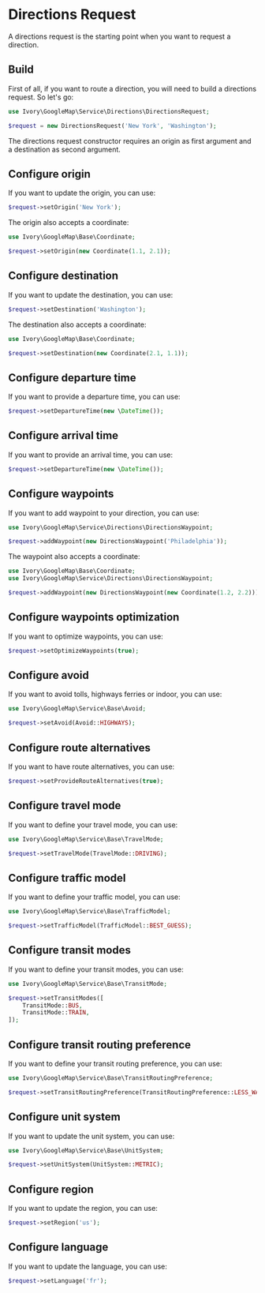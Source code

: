 # Directions Request

A directions request is the starting point when you want to request a direction.

## Build

First of all, if you want to route a direction, you will need to build a directions request. So let's go:

``` php
use Ivory\GoogleMap\Service\Directions\DirectionsRequest;

$request = new DirectionsRequest('New York', 'Washington');
```

The directions request constructor requires an origin as first argument and a destination as second argument.
 
## Configure origin

If you want to update the origin, you can use:

``` php
$request->setOrigin('New York');
```

The origin also accepts a coordinate:

``` php
use Ivory\GoogleMap\Base\Coordinate;

$request->setOrigin(new Coordinate(1.1, 2.1));
```

## Configure destination

If you want to update the destination, you can use:

``` php
$request->setDestination('Washington');
```

The destination also accepts a coordinate:

``` php
use Ivory\GoogleMap\Base\Coordinate;

$request->setDestination(new Coordinate(2.1, 1.1));
```

## Configure departure time

If you want to provide a departure time, you can use:

``` php
$request->setDepartureTime(new \DateTime());
```

## Configure arrival time

If you want to provide an arrival time, you can use:

``` php
$request->setDepartureTime(new \DateTime());
```

## Configure waypoints

If you want to add waypoint to your direction, you can use:

``` php
use Ivory\GoogleMap\Service\Directions\DirectionsWaypoint;

$request->addWaypoint(new DirectionsWaypoint('Philadelphia'));
```

The waypoint also accepts a coordinate:

``` php
use Ivory\GoogleMap\Base\Coordinate;
use Ivory\GoogleMap\Service\Directions\DirectionsWaypoint;

$request->addWaypoint(new DirectionsWaypoint(new Coordinate(1.2, 2.2)));
```

## Configure waypoints optimization

If you want to optimize waypoints, you can use:

``` php
$request->setOptimizeWaypoints(true);
```

## Configure avoid

If you want to avoid tolls, highways ferries or indoor, you can use:

``` php
use Ivory\GoogleMap\Service\Base\Avoid;

$request->setAvoid(Avoid::HIGHWAYS);
```

## Configure route alternatives

If you want to have route alternatives, you can use:

``` php
$request->setProvideRouteAlternatives(true);
```

## Configure travel mode

If you want to define your travel mode, you can use:

``` php
use Ivory\GoogleMap\Service\Base\TravelMode;

$request->setTravelMode(TravelMode::DRIVING);
```

## Configure traffic model

If you want to define your traffic model, you can use:

``` php
use Ivory\GoogleMap\Service\Base\TrafficModel;

$request->setTrafficModel(TrafficModel::BEST_GUESS);
```

## Configure transit modes

If you want to define your transit modes, you can use:

``` php
use Ivory\GoogleMap\Service\Base\TransitMode;

$request->setTransitModes([
    TransitMode::BUS,
    TransitMode::TRAIN,
]);
```

## Configure transit routing preference

If you want to define your transit routing preference, you can use:

``` php
use Ivory\GoogleMap\Service\Base\TransitRoutingPreference;

$request->setTransitRoutingPreference(TransitRoutingPreference::LESS_WALKING);
```

## Configure unit system

If you want to update the unit system, you can use:

``` php
use Ivory\GoogleMap\Service\Base\UnitSystem;

$request->setUnitSystem(UnitSystem::METRIC);
```

## Configure region

If you want to update the region, you can use:

``` php
$request->setRegion('us');
```

## Configure language

If you want to update the language, you can use:

``` php
$request->setLanguage('fr');
```
